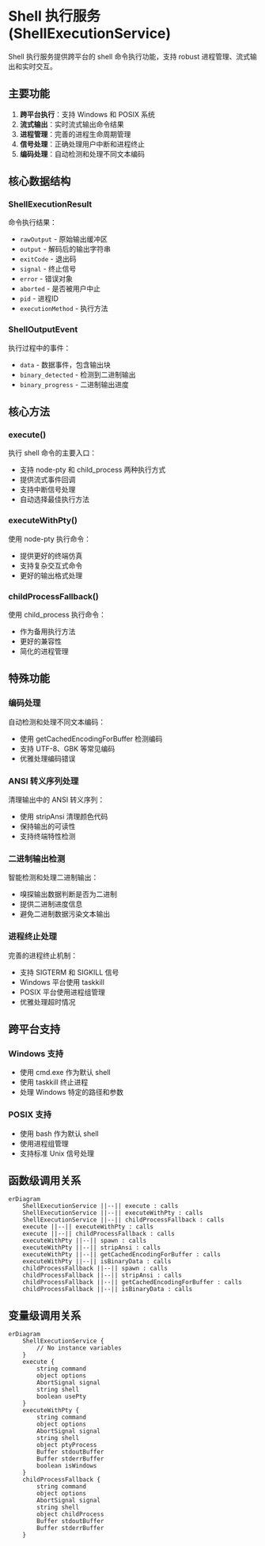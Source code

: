 # Shell 执行服务 (ShellExecutionService)

Shell 执行服务提供跨平台的 shell 命令执行功能，支持 robust 进程管理、流式输出和实时交互。

## 主要功能

1. **跨平台执行**：支持 Windows 和 POSIX 系统
2. **流式输出**：实时流式输出命令结果
3. **进程管理**：完善的进程生命周期管理
4. **信号处理**：正确处理用户中断和进程终止
5. **编码处理**：自动检测和处理不同文本编码

## 核心数据结构

### ShellExecutionResult
命令执行结果：
- `rawOutput` - 原始输出缓冲区
- `output` - 解码后的输出字符串
- `exitCode` - 退出码
- `signal` - 终止信号
- `error` - 错误对象
- `aborted` - 是否被用户中止
- `pid` - 进程ID
- `executionMethod` - 执行方法

### ShellOutputEvent
执行过程中的事件：
- `data` - 数据事件，包含输出块
- `binary_detected` - 检测到二进制输出
- `binary_progress` - 二进制输出进度

## 核心方法

### execute()
执行 shell 命令的主要入口：
- 支持 node-pty 和 child_process 两种执行方式
- 提供流式事件回调
- 支持中断信号处理
- 自动选择最佳执行方法

### executeWithPty()
使用 node-pty 执行命令：
- 提供更好的终端仿真
- 支持复杂交互式命令
- 更好的输出格式处理

### childProcessFallback()
使用 child_process 执行命令：
- 作为备用执行方法
- 更好的兼容性
- 简化的进程管理

## 特殊功能

### 编码处理
自动检测和处理不同文本编码：
- 使用 getCachedEncodingForBuffer 检测编码
- 支持 UTF-8、GBK 等常见编码
- 优雅处理编码错误

### ANSI 转义序列处理
清理输出中的 ANSI 转义序列：
- 使用 stripAnsi 清理颜色代码
- 保持输出的可读性
- 支持终端特性检测

### 二进制输出检测
智能检测和处理二进制输出：
- 嗅探输出数据判断是否为二进制
- 提供二进制进度信息
- 避免二进制数据污染文本输出

### 进程终止处理
完善的进程终止机制：
- 支持 SIGTERM 和 SIGKILL 信号
- Windows 平台使用 taskkill
- POSIX 平台使用进程组管理
- 优雅处理超时情况

## 跨平台支持

### Windows 支持
- 使用 cmd.exe 作为默认 shell
- 使用 taskkill 终止进程
- 处理 Windows 特定的路径和参数

### POSIX 支持
- 使用 bash 作为默认 shell
- 使用进程组管理
- 支持标准 Unix 信号处理

## 函数级调用关系

```mermaid
erDiagram
    ShellExecutionService ||--|| execute : calls
    ShellExecutionService ||--|| executeWithPty : calls
    ShellExecutionService ||--|| childProcessFallback : calls
    execute ||--|| executeWithPty : calls
    execute ||--|| childProcessFallback : calls
    executeWithPty ||--|| spawn : calls
    executeWithPty ||--|| stripAnsi : calls
    executeWithPty ||--|| getCachedEncodingForBuffer : calls
    executeWithPty ||--|| isBinaryData : calls
    childProcessFallback ||--|| spawn : calls
    childProcessFallback ||--|| stripAnsi : calls
    childProcessFallback ||--|| getCachedEncodingForBuffer : calls
    childProcessFallback ||--|| isBinaryData : calls
```

## 变量级调用关系

```mermaid
erDiagram
    ShellExecutionService {
        // No instance variables
    }
    execute {
        string command
        object options
        AbortSignal signal
        string shell
        boolean usePty
    }
    executeWithPty {
        string command
        object options
        AbortSignal signal
        string shell
        object ptyProcess
        Buffer stdoutBuffer
        Buffer stderrBuffer
        boolean isWindows
    }
    childProcessFallback {
        string command
        object options
        AbortSignal signal
        string shell
        object childProcess
        Buffer stdoutBuffer
        Buffer stderrBuffer
    }
```